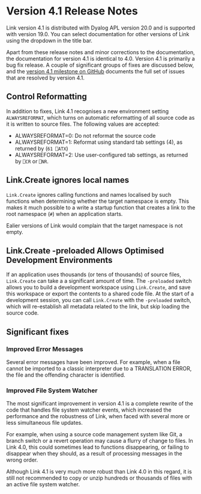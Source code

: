 # Version 4.1 Release Notes

Link version 4.1 is distributed with Dyalog APL version 20.0 and is supported with version 19.0.
You can select documentation for other versions of Link using the dropdown in the title bar.

Apart from these release notes and minor corrections to the documentation, the documentation for version 4.1
is identical to 4.0. Version 4.1 is primarily a bug fix release. A couple of significant groups of
fixes are discussed below,
and the [version 4.1 milestone on GitHub](https://github.com/Dyalog/link/milestone/5?closed=1) documents the full
set of issues that are resolved by version 4.1.

## Control Reformatting

In addition to fixes, Link 4.1 recognises a new environment setting `ALWAYSREFORMAT`,
which turns on automatic reformatting of all source code as it is written to source files.
The following values are accepted:

* ALWAYSREFORMAT=0: Do not reformat the source code
* ALWAYSREFORMAT=1: Reformat using standard tab settings (4), as returned by (`61 ⎕ATX`)
* ALWAYSREFORMAT=2: Use user-configured tab settings, as returned by `⎕CR` or `⎕NR`.

## Link.Create ignores local names

`Link.Create` ignores calling functions and names localised by such functions when determining whether the target namespace is empty. 
This makes it much possible to a write a startup function that creates a link to the root namespace (`#`) when an application starts.

Ealier versions of Link would complain that the target namespace
is not empty.

## Link.Create -preloaded Allows Optimised Development Environments

If an application uses thousands (or tens of thousands) of source files, `Link.Create` can take a
a significant amount of time. The `-preloaded` switch allows you to build a development workspace
using `Link.Create`, and save this workspace or export the contents to a shared code file. At the start
of a development session, you can call `Link.Create` with the `-preloaded` switch, which will
re-establish all metadata related to the link, but skip loading the source code.

## Significant fixes

### Improved Error Messages

Several error messages have been improved. For example, when a file
cannot be imported to a classic interpreter due to a TRANSLATION ERROR,
the file and the offending character is identified.

### Improved File System Watcher

The most significant improvement in version 4.1 is a complete rewrite of the code 
that handles file system watcher events, which increased the performance and the
robustness of Link, when faced with several more or less simultaneous file updates.

For example, when using a source code management system like Git, a branch switch
or a revert operation may cause a flurry of change to files. In Link 4.0, this
could sometimes lead to functions disappearing, or failing to disappear when they should,
as a result of processing messages in the wrong order.

Although Link 4.1 is very much more robust than Link 4.0 in this regard, it is still not
recommended to copy or unzip hundreds or thousands of files with an active file system
watcher.
